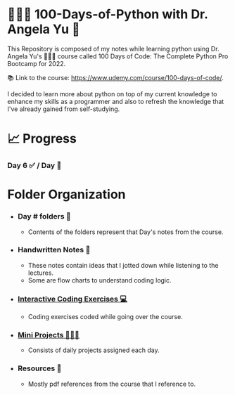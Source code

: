 # 👩🏻‍💻 100-Days-of-Python with Dr. Angela Yu 🐍

This Repository is composed of my notes while learning python using Dr. Angela Yu's 👩🏻‍🏫 course called 100 Days of Code: The Complete Python Pro Bootcamp for 2022.

📚 Link to the course: https://www.udemy.com/course/100-days-of-code/.

I decided to learn more about python on top of my current knowledge to enhance my skills as a programmer and also to refresh the knowledge that I've already gained from self-studying.

# 📈 Progress
### Day 6 ✅ / Day 💯

# Folder Organization
- ### Day # folders 📁
  - Contents of the folders represent that Day's notes from the course.
- ### Handwritten Notes 📝
  - These notes contain ideas that I jotted down while listening to the lectures.
  - Some are flow charts to understand coding logic.
- ### [Interactive Coding Exercises 💻](https://github.com/patriciaong977/100-Days-of-Python/tree/master/Interactive%20Coding%20Exercises)
  - Coding exercises coded while going over the course.
- ### [Mini Projects 👩🏻‍💻](https://github.com/patriciaong977/100-Days-of-Python/tree/master/Mini%20Projects)
  - Consists of daily projects assigned each day.
- ### Resources 📖
  - Mostly pdf references from the course that I reference to.
